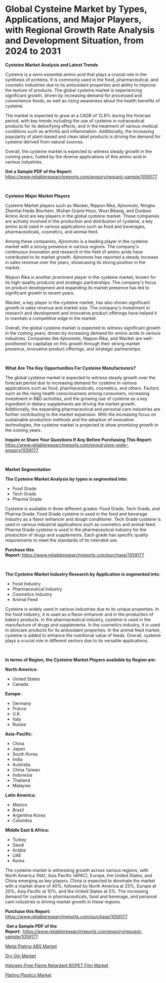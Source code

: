 <p><h1>Global Cysteine Market by Types, Applications, and Major Players, with Regional Growth Rate Analysis and Development Situation, from 2024 to 2031</h1></p><p><strong>Cysteine Market Analysis and Latest Trends</strong></p>
<p><p>Cysteine is a semi-essential amino acid that plays a crucial role in the synthesis of proteins. It is commonly used in the food, pharmaceutical, and cosmetic industries due to its antioxidant properties and ability to improve the texture of products. The global cysteine market is experiencing significant growth, driven by increasing demand for processed and convenience foods, as well as rising awareness about the health benefits of cysteine.</p><p>The market is expected to grow at a CAGR of 12.8% during the forecast period, with key trends including the use of cysteine in nutraceutical products for its detoxifying effects, and in the treatment of various medical conditions such as arthritis and inflammation. Additionally, the increasing popularity of plant-based and clean label products is driving the demand for cysteine derived from natural sources.</p><p>Overall, the cysteine market is expected to witness steady growth in the coming years, fueled by the diverse applications of this amino acid in various industries.</p></p>
<p><strong>Get a Sample PDF of the Report:&nbsp;</strong> <a href="https://www.reliableresearchreports.com/enquiry/request-sample/1059177">https://www.reliableresearchreports.com/enquiry/request-sample/1059177</a></p>
<p>&nbsp;</p>
<p><strong>Cysteine Major Market Players</strong></p>
<p><p>Cysteine Market players such as Wacker, Nippon Rika, Ajinomoto, Ningbo Zhenhai Haide Biochem, Wuhan Grand Hoyo, Wuxi Bikang, and Donboo Amino Acid are key players in the global cysteine market. These companies are actively involved in the production and distribution of cysteine, a key amino acid used in various applications such as food and beverages, pharmaceuticals, cosmetics, and animal feed.</p><p>Among these companies, Ajinomoto is a leading player in the cysteine market with a strong presence in various regions. The company's continuous innovation and research in the field of amino acids have contributed to its market growth. Ajinomoto has reported a steady increase in sales revenue over the years, showcasing its strong position in the market.</p><p>Nippon Rika is another prominent player in the cysteine market, known for its high-quality products and strategic partnerships. The company's focus on product development and expanding its market presence has led to significant growth in recent years.</p><p>Wacker, a key player in the cysteine market, has also shown significant growth in sales revenue and market size. The company's investment in research and development and innovative product offerings have helped it to maintain a competitive edge in the market.</p><p>Overall, the global cysteine market is expected to witness significant growth in the coming years, driven by increasing demand for amino acids in various industries. Companies like Ajinomoto, Nippon Rika, and Wacker are well-positioned to capitalize on this growth through their strong market presence, innovative product offerings, and strategic partnerships.</p></p>
<p>&nbsp;</p>
<p><strong>What Are The Key Opportunities For Cysteine Manufacturers?</strong></p>
<p><p>The global cysteine market is expected to witness steady growth over the forecast period due to increasing demand for cysteine in various applications such as food, pharmaceuticals, cosmetics, and others. Factors such as the rising health consciousness among consumers, increasing investment in R&D activities, and the growing use of cysteine as a key ingredient in dietary supplements are driving the market growth. Additionally, the expanding pharmaceutical and personal care industries are further contributing to the market expansion. With the increasing focus on sustainable production methods and the adoption of innovative technologies, the cysteine market is projected to show promising growth in the coming years.</p></p>
<p><strong>Inquire or Share Your Questions If Any Before Purchasing This Report:</strong> <a href="https://www.reliableresearchreports.com/enquiry/pre-order-enquiry/1059177">https://www.reliableresearchreports.com/enquiry/pre-order-enquiry/1059177</a></p>
<p>&nbsp;</p>
<p><strong>Market Segmentation</strong></p>
<p><strong>The Cysteine Market Analysis by types is segmented into:</strong></p>
<p><ul><li>Food Grade</li><li>Tech Grade</li><li>Pharma Grade</li></ul></p>
<p><p>Cysteine is available in three different grades: Food Grade, Tech Grade, and Pharma Grade. Food Grade cysteine is used in the food and beverage industry as a flavor enhancer and dough conditioner. Tech Grade cysteine is used in various industrial applications such as cosmetics and animal feed. Pharma Grade cysteine is used in the pharmaceutical industry for the production of drugs and supplements. Each grade has specific quality requirements to meet the standards of its intended use.</p></p>
<p><strong>Purchase this Report:&nbsp;</strong><a href="https://www.reliableresearchreports.com/purchase/1059177">https://www.reliableresearchreports.com/purchase/1059177</a></p>
<p>&nbsp;</p>
<p><strong>The Cysteine Market Industry Research by Application is segmented into:</strong></p>
<p><ul><li>Food Industry</li><li>Pharmaceutical Industry</li><li>Cosmetics Industry</li><li>Animal Feed</li></ul></p>
<p><p>Cysteine is widely used in various industries due to its unique properties. In the food industry, it is used as a flavor enhancer and in the production of bakery products. In the pharmaceutical industry, cysteine is used in the manufacture of drugs and supplements. In the cosmetics industry, it is used in skincare products for its antioxidant properties. In the animal feed market, cysteine is added to enhance the nutritional value of feeds. Overall, cysteine plays a crucial role in different sectors due to its versatile applications.</p></p>
<p>&nbsp;</p>
<p><strong>In terms of Region, the Cysteine Market Players available by Region are:</strong></p>
<p>
    <p> <strong> North America: </strong>
        <ul>
            <li>United States</li>
            <li>Canada</li>
        </ul>
        </p> 
    <p> <strong> Europe: </strong>
        <ul>
            <li>Germany</li>
            <li>France</li>
            <li>U.K.</li>
            <li>Italy</li>
            <li>Russia</li>
        </ul>
        </p> 
    <p> <strong> Asia-Pacific: </strong>
        <ul>
            <li>China</li>
            <li>Japan</li>
            <li>South Korea</li>
            <li>India</li>
            <li>Australia</li>
            <li>China Taiwan</li>
            <li>Indonesia</li>
            <li>Thailand</li>
            <li>Malaysia</li>
        </ul>
        </p> 
    <p> <strong> Latin America: </strong>
        <ul>
            <li>Mexico</li>
            <li>Brazil</li>
            <li>Argentina Korea</li>
            <li>Colombia</li>
        </ul>
        </p> 
    <p> <strong> Middle East & Africa: </strong>
        <ul>
            <li>Turkey</li>
            <li>Saudi</li>
            <li>Arabia</li>
            <li>UAE</li>
            <li>Korea</li>
        </ul>
    </p>
    </p>
<p><p>The cysteine market is witnessing growth across various regions, with North America (NA), Asia Pacific (APAC), Europe, the United States, and China emerging as key players. China is expected to dominate the market with a market share of 40%, followed by North America at 25%, Europe at 20%, Asia Pacific at 10%, and the United States at 5%. The increasing demand for cysteine in pharmaceuticals, food and beverage, and personal care industries is driving market growth in these regions.</p></p>
<p><strong>Purchase this Report: </strong><a href="https://www.reliableresearchreports.com/purchase/1059177">https://www.reliableresearchreports.com/purchase/1059177</a></p>
<p>&nbsp;<strong>Get a Sample PDF of the Report:&nbsp;&nbsp;</strong><a href="https://www.reliableresearchreports.com/enquiry/request-sample/1059177">https://www.reliableresearchreports.com/enquiry/request-sample/1059177</a></p>
<p><strong></strong></p>
<p><p><a href="https://view.publitas.com/reportprime-1/global-metal-plating-abs-market-size-and-market-trends-insights-and-projections-from-2023-to-2030/">Metal Plating ABS Market</a></p><p><a href="https://zircon-bluebell-299.notion.site/Dry-Gin-Market-with-the-goal-of-estimating-the-market-size-and-future-growth-potential-of-various-ma-0955e6d69cd4447eb1acc5fc8467a9ae">Dry Gin Market</a></p><p><a href="https://view.publitas.com/reportprime-1/halogen-free-flame-retardant-bopet-film-market-size-reflecting-a-forecast-till-2030-market-by-type-by-application-and-by-geography/">Halogen-Free Flame Retardant BOPET Film Market</a></p><p><a href="https://view.publitas.com/reportprime-1/plating-plastics-market-offer-valuable-insights-into-market-size-market-share-market-trends-and-projections-spanning-from-2023-to-2030/">Plating Plastics Market</a></p></p>